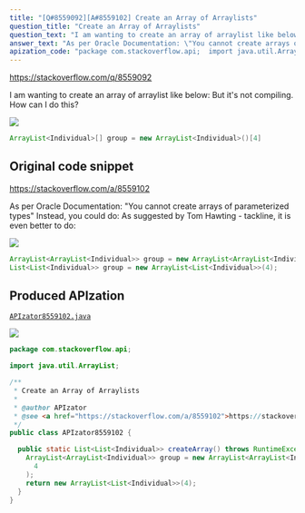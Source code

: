 ```yaml
---
title: "[Q#8559092][A#8559102] Create an Array of Arraylists"
question_title: "Create an Array of Arraylists"
question_text: "I am wanting to create an array of arraylist like below: But it's not compiling. How can I do this?"
answer_text: "As per Oracle Documentation: \"You cannot create arrays of parameterized types\" Instead, you could do: As suggested by Tom Hawting - tackline, it is even better to do:"
apization_code: "package com.stackoverflow.api;  import java.util.ArrayList;  /**  * Create an Array of Arraylists  *  * @author APIzator  * @see <a href=\"https://stackoverflow.com/a/8559102\">https://stackoverflow.com/a/8559102</a>  */ public class APIzator8559102 {    public static List<List<Individual>> createArray() throws RuntimeException {     ArrayList<ArrayList<Individual>> group = new ArrayList<ArrayList<Individual>>(       4     );     return new ArrayList<List<Individual>>(4);   } }"
---
```


https://stackoverflow.com/q/8559092

I am wanting to create an array of arraylist like below:
But it&#x27;s not compiling. How can I do this?


<div class="code-logo"><img src="/stackoverflow.png" /></div>

```java
ArrayList<Individual>[] group = new ArrayList<Individual>()[4]
```


## Original code snippet

https://stackoverflow.com/a/8559102

As per Oracle Documentation:
&quot;You cannot create arrays of parameterized types&quot;
Instead, you could do:
As suggested by Tom Hawting - tackline, it is even better to do:

<div class="code-logo"><img src="/stackoverflow.png" /></div>

```java
ArrayList<ArrayList<Individual>> group = new ArrayList<ArrayList<Individual>>(4);
List<List<Individual>> group = new ArrayList<List<Individual>>(4);
```

## Produced APIzation

[`APIzator8559102.java`](https://github.com/pasqualesalza/apization-temp-data/raw/master/search/APIzator8559102.java)

<div class="code-logo"><img src="/apizator.png" /></div>

```java
package com.stackoverflow.api;

import java.util.ArrayList;

/**
 * Create an Array of Arraylists
 *
 * @author APIzator
 * @see <a href="https://stackoverflow.com/a/8559102">https://stackoverflow.com/a/8559102</a>
 */
public class APIzator8559102 {

  public static List<List<Individual>> createArray() throws RuntimeException {
    ArrayList<ArrayList<Individual>> group = new ArrayList<ArrayList<Individual>>(
      4
    );
    return new ArrayList<List<Individual>>(4);
  }
}

```